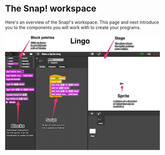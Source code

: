 # The Snap! workspace

Here's an overview of the Snap!'s workspace. This page and next introduce you to the components you will work with to create your programs.

![](lingo.png)